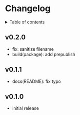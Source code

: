 # Changelog

<details>
<summary>Table of contents</summary>

<!-- TOC depthFrom:2 -->

- [v0.2.0](#v020)
- [v0.1.1](#v011)
- [v0.1.0](#v010)

<!-- /TOC -->

</details>

## v0.2.0

- fix: sanitize filename
- build(package): add prepublish

## v0.1.1

- docs(README): fix typo

## v0.1.0

- initial release
